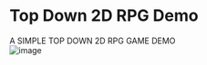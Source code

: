 # Top Down 2D RPG Demo
A SIMPLE TOP DOWN 2D RPG GAME DEMO
<br/>
![image](https://user-images.githubusercontent.com/60242731/157788728-391a4dba-f566-4ddd-ad94-e18cab4028e1.png)

